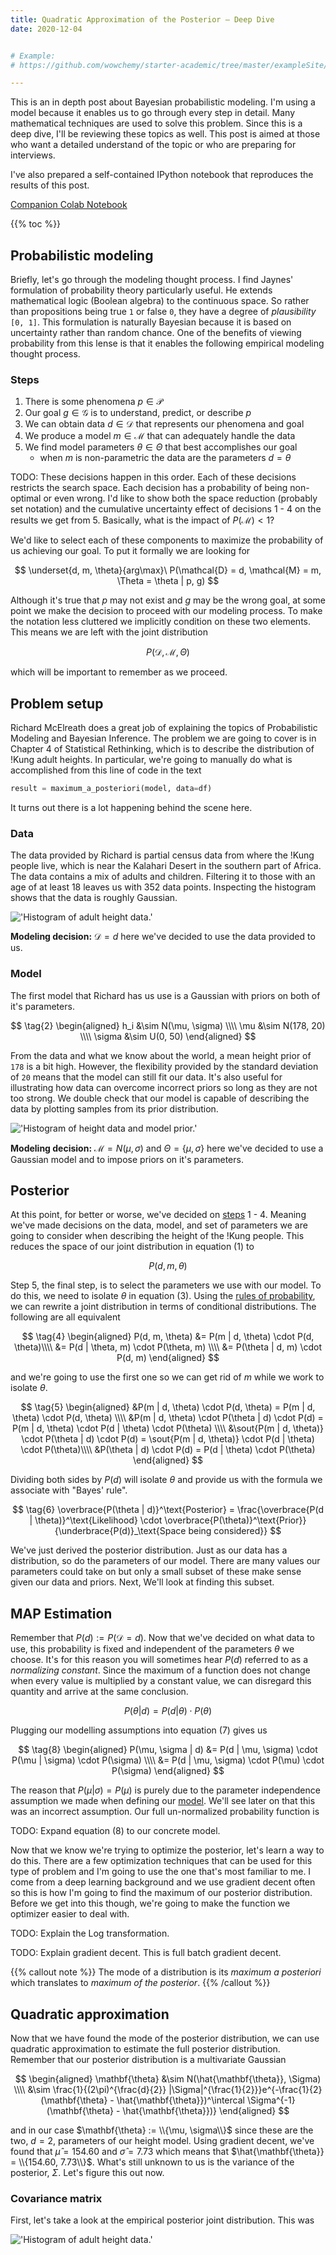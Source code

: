 ```yaml
---
title: Quadratic Approximation of the Posterior — Deep Dive
date: 2020-12-04


# Example:
# https://github.com/wowchemy/starter-academic/tree/master/exampleSite/content/post/writing-technical-content

---
```


This is an in depth post about Bayesian probabilistic modeling. I'm using a model because it enables us to go through every step in detail. Many mathematical techniques are used to solve this problem. Since this is a deep dive, I'll be reviewing these topics as well. This post is aimed at those who want a detailed understand of the topic or who are preparing for interviews.

<!-- Topics covered:
* Multivariate Gaussian
* MAP - *maximum a posteriori* 
* Gradient Decent
* Taylor Expansion
* Inverse of Covariance Matrix
* Hessian of Multivariate Gaussian
* Empirical second partial derivatives
* Quadratic Approximation
* Goodness of fit testing -->

I've also prepared a self-contained IPython notebook that reproduces the results of this post.

[Companion Colab Notebook](https://colab.research.google.com/drive/1REwGPMOk_elQcalsqhKzqQ3WYizB_T37?usp=sharing)

{{% toc %}}

## Probabilistic modeling

Briefly, let's go through the modeling thought process. I find Jaynes' formulation of probability theory particularly useful. He extends mathematical logic (Boolean algebra) to the continuous space. So rather than propositions being true `1` or false `0`, they have a degree of _plausibility_ `[0, 1]`. This formulation is naturally Bayesian because it is based on uncertainty rather than random chance. One of the benefits of viewing probability from this lense is that it enables the following empirical modeling thought process.

### Steps

1. There is some phenomena $p \in \mathcal{P}$ 
1. Our goal $g \in \mathcal{G}$ is to understand, predict, or describe $p$
1. We can obtain data $d \in \mathcal{D}$ that represents our phenomena and goal
1. We produce a model $m \in \mathcal{M}$ that can adequately handle the data
1. We find model parameters $\theta \in \Theta$ that best accomplishes our goal
   * when $m$ is non-parametric the data are the parameters $d = \theta$

TODO: These decisions happen in this order. Each of these decisions restricts the search space. Each decision has a probability of being non-optimal or even wrong. I'd like to show both the space reduction (probably set notation) and the cumulative uncertainty effect of decisions 1 - 4 on the results we get from 5. Basically, what is the impact of $P(\mathcal{M}) < 1$? 

We'd like to select each of these components to maximize the probability of us achieving our goal. To put it formally we are looking for

$$
\underset{d, m, \theta}{arg\max}\ P(\mathcal{D} = d, \mathcal{M} = m, \Theta = \theta | p, g)
$$

Although it's true that $p$ may not exist and $g$ may be the wrong goal, at some point we make the decision to proceed with our modeling process. To make the notation less cluttered we implicitly condition on these two elements. This means we are left with the joint distribution

$$
\tag{1}
P(\mathcal{D}, \mathcal{M}, \Theta)
$$

which will be important to remember as we proceed.

## Problem setup

Richard McElreath does a great job of explaining the topics of Probabilistic Modeling and Bayesian Inference. The problem we are going to cover is in Chapter 4 of Statistical Rethinking, which is to describe the distribution of !Kung adult heights. In particular, we're going to manually do what is accomplished from this line of code in the text

```python
result = maximum_a_posteriori(model, data=df)
``` 

It turns out there is a lot happening behind the scene here.

### Data

The data provided by Richard is partial census data from where the !Kung people live, which is near the Kalahari Desert in the southern part of Africa. The data contains a mix of adults and children. Filtering it to those with an age of at least 18 leaves us with 352 data points. Inspecting the histogram shows that the data is roughly Gaussian.

!['Histogram of adult height data.'](images/data_histogram.png)

**Modeling decision:** $\mathcal{D} = d$ here we've decided to use the data provided to us.

### Model

The first model that Richard has us use is a Gaussian with priors on both of it's parameters.

$$
\tag{2}
\begin{aligned}
h_i &\sim N(\mu, \sigma) \\\\
\mu &\sim N(178, 20) \\\\
\sigma &\sim U(0, 50)
\end{aligned}
$$

From the data and what we know about the world, a mean height prior of `178` is a bit high. However, the flexibility provided by the standard deviation of `20` means that the model can still fit our data. It's also useful for illustrating how data can overcome incorrect priors so long as they are not too strong. We double check that our model is capable of describing the data by plotting samples from its prior distribution. 

!['Histogram of height data and model prior.'](images/data_and_prior_histogram.png)

**Modeling decision:** $\mathcal{M} = N(\mu, \sigma)$ and $\Theta = \{\mu, \sigma\}$ here we've decided to use a Gaussian model and to impose priors on it's parameters.

## Posterior

At this point, for better or worse, we've decided on [steps](#Steps) 1 - 4. Meaning we've made decisions on the data, model, and set of parameters we are going to consider when describing the height of the !Kung people. This reduces the space of our joint distribution in equation (1) to

$$
\tag{3}
P(d, m, \theta)
$$

Step 5, the final step, is to select the parameters we use with our model. To do this, we need to isolate $\theta$ in equation (3). Using the [rules of probability](https://en.wikipedia.org/wiki/Joint_probability_distribution#Joint_density_function_or_mass_function), we can rewrite a joint distribution in terms of conditional distributions. The following are all equivalent

$$
\tag{4}
\begin{aligned}
P(d, m, \theta) &= P(m | d, \theta) \cdot P(d, \theta)\\\\
                &= P(d | \theta, m) \cdot P(\theta, m) \\\\
                &= P(\theta | d, m) \cdot P(d, m)
\end{aligned}
$$

and we're going to use the first one so we can get rid of $m$ while we work to isolate $\theta$.

$$
\tag{5}
\begin{aligned}
&P(m | d, \theta) \cdot P(d, \theta) = P(m | d, \theta) \cdot P(d, \theta) \\\\
&P(m | d, \theta) \cdot P(\theta | d) \cdot P(d) = P(m | d, \theta) \cdot P(d | \theta) \cdot P(\theta) \\\\
&\sout{P(m | d, \theta)} \cdot P(\theta | d) \cdot P(d) = \sout{P(m | d, \theta)} \cdot P(d | \theta) \cdot P(\theta)\\\\
&P(\theta | d) \cdot P(d) = P(d | \theta) \cdot P(\theta)
\end{aligned}
$$

Dividing both sides by $P(d)$ will isolate $\theta$ and provide us with the formula we associate with "Bayes' rule".

$$
\tag{6}
\overbrace{P(\theta | d)}^\text{Posterior} = \frac{\overbrace{P(d | \theta)}^\text{Likelihood} \cdot \overbrace{P(\theta)}^\text{Prior}}{\underbrace{P(d)}_\text{Space being considered}}
$$

We've just derived the posterior distribution. Just as our data has a distribution, so do the parameters of our model. There are many values our parameters could take on but only a small subset of these make sense given our data and priors. Next, We'll look at finding this subset.

## MAP Estimation

Remember that $P(d) := P(\mathcal{D} = d)$. Now that we've decided on what data to use, this probability is fixed and independent of the parameters $\theta$ we choose. It's for this reason you will sometimes hear $P(d)$ referred to as a _normalizing constant_. Since the maximum of a function does not change when every value is multiplied by a constant value, we can disregard this quantity and arrive at the same conclusion.

$$
\tag{7}
P(\theta | d) = P(d | \theta) \cdot P(\theta)
$$

Plugging our modelling assumptions into equation (7) gives us

$$
\tag{8}
\begin{aligned}
P(\mu, \sigma | d) &= P(d | \mu, \sigma) \cdot P(\mu | \sigma) \cdot P(\sigma) \\\\
                   &= P(d | \mu, \sigma) \cdot P(\mu) \cdot P(\sigma)
\end{aligned}
$$

The reason that $P(\mu | \sigma) = P(\mu)$ is purely due to the parameter independence assumption we made when defining our [model](#model). We'll see later on that this was an incorrect assumption. Our full un-normalized probability function is

TODO: Expand equation (8) to our concrete model.

Now that we know we're trying to optimize the posterior, let's learn a way to do this. There are a few optimization techniques that can be used for this type of problem and I'm going to use the one that's most familiar to me. I come from a deep learning background and we use gradient decent often so this is how I'm going to find the maximum of our posterior distribution. Before we get into this though, we're going to make the function we optimizer easier to deal with.

TODO: Explain the Log transformation.

TODO: Explain gradient decent. This is full batch gradient decent.


{{% callout note %}}
The mode of a distribution is its *maximum a posteriori* which translates to *maximum of the posterior*.
{{% /callout %}}


## Quadratic approximation

Now that we have found the mode of the posterior distribution, we can use quadratic approximation to estimate the full posterior distribution. Remember that our posterior distribution is a multivariate Gaussian

$$
\begin{aligned}
\mathbf{\theta} &\sim N(\hat{\mathbf{\theta}}, \Sigma) \\\\
&\sim \frac{1}{(2\pi)^{\frac{d}{2}} |\Sigma|^{\frac{1}{2}}}e^{-\frac{1}{2}(\mathbf{\theta} - \hat{\mathbf{\theta}})^\intercal \Sigma^{-1}(\mathbf{\theta} - \hat{\mathbf{\theta}})}
\end{aligned}
$$

and in our case $\mathbf{\theta} := \\{\mu, \sigma\\}$ since these are the two, $d = 2$, parameters of our height model. Using gradient decent, we've found that $\hat{\mu} = 154.60$ and $\hat{\sigma} = 7.73$ which means that $\hat{\mathbf{\theta}} = \\{154.60, 7.73\\}$. What's still unknown to us is the variance of the posterior, $\Sigma$. Let's figure this out now.

### Covariance matrix

First, let's take a look at the empirical posterior joint distribution. This was 

!['Histogram of adult height data.'](images/posterior_distribution.png)

